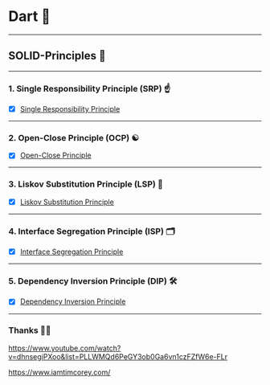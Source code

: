 # Dart 🎯
---
## SOLID-Principles 🦾
---

### 1. Single Responsibility Principle (SRP) ☝️
* [x] [Single Responsibility Principle](https://github.com/nirajphutane/SOLID-Principles/tree/main/lib/Single%20Responsibility%20Principle)
---
### 2. Open-Close Principle (OCP) ☯️
* [x] [Open-Close Principle](https://github.com/nirajphutane/SOLID-Principles/tree/main/lib/Open%20Close%20Principle)
---
### 3. Liskov Substitution Principle (LSP) 🔁
* [x] [Liskov Substitution Principle](https://github.com/nirajphutane/SOLID-Principles/tree/main/lib/Liskov%20Substitution%20Principle)
---
### 4. Interface Segregation Principle (ISP) 🗂️
* [x] [Interface Segregation Principle](https://github.com/nirajphutane/SOLID-Principles/tree/main/lib/Interface%20Segregation%20Principle)
---
### 5. Dependency Inversion Principle (DIP) 🛠️
* [x] [Dependency Inversion Principle](https://github.com/nirajphutane/SOLID-Principles/tree/main/lib/Dependency%20Inversion%20Principle)
---

### Thanks 🙏🏻

https://www.youtube.com/watch?v=dhnsegiPXoo&list=PLLWMQd6PeGY3ob0Ga6vn1czFZfW6e-FLr

https://www.iamtimcorey.com/
